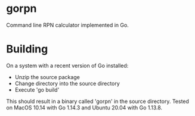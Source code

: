 # gorpn
Command line RPN calculator implemented in Go.

# Building
On a system with a recent version of Go installed:
  - Unzip the source package
  - Change directory into the source directory
  - Execute 'go build'

This should result in a binary called 'gorpn' in the source directory.
Tested on MacOS 10.14 with Go 1.14.3 and Ubuntu 20.04 with Go 1.13.8.
